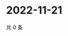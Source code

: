 # 2022-11-21

共 0 条

<!-- BEGIN WEIBO -->
<!-- 最后更新时间 Mon Nov 21 2022 22:14:06 GMT+0800 (China Standard Time) -->

<!-- END WEIBO -->
